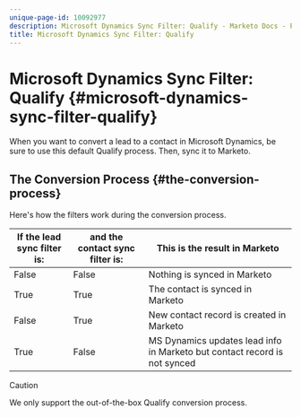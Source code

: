 ```yaml
---
unique-page-id: 10092977
description: Microsoft Dynamics Sync Filter: Qualify - Marketo Docs - Product Documentation
title: Microsoft Dynamics Sync Filter: Qualify
---
```


# Microsoft Dynamics Sync Filter: Qualify {#microsoft-dynamics-sync-filter-qualify}

When you want to convert a lead to a contact in Microsoft Dynamics, be sure to use this default Qualify process. Then, sync it to Marketo.

## The Conversion Process {#the-conversion-process}

Here's how the filters work during the conversion process.

| If the lead sync filter is: |and the contact sync filter is: |This is the result in Marketo |
|---|---|---|
| False |False |Nothing is synced in Marketo |
| True |True |The contact is synced in Marketo |
| False |True |New contact record is created in Marketo |
| True |False |MS Dynamics updates lead info in Marketo but contact record is not synced |

>[!CAUTION]
>
>We only support the out-of-the-box Qualify conversion process.&nbsp;


